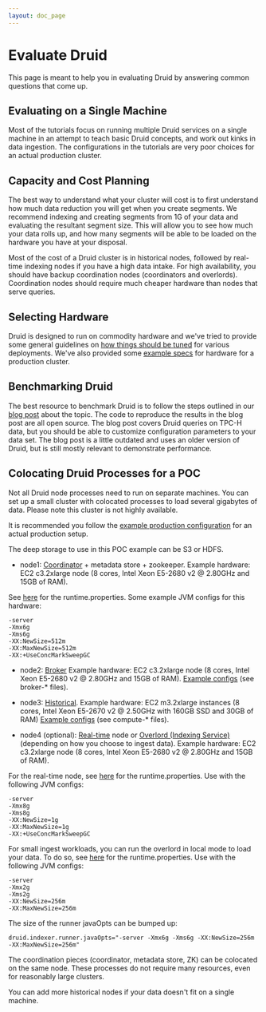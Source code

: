 ```yaml
---
layout: doc_page
---
```


Evaluate Druid
==============

This page is meant to help you in evaluating Druid by answering common questions that come up.

## Evaluating on a Single Machine

Most of the tutorials focus on running multiple Druid services on a single machine in an attempt to teach basic Druid concepts, and work out kinks in data ingestion. The configurations in the tutorials are
 very poor choices for an actual production cluster.

## Capacity and Cost Planning

The best way to understand what your cluster will cost is to first understand how much data reduction you will get when you create segments.
We recommend indexing and creating segments from 1G of your data and evaluating the resultant segment size. This will allow you to see how much your data rolls up, and how many segments will be able
to be loaded on the hardware you have at your disposal.

Most of the cost of a Druid cluster is in historical nodes, followed by real-time indexing nodes if you have a high data intake. For high availability, you should have backup
coordination nodes (coordinators and overlords). Coordination nodes should require much cheaper hardware than nodes that serve queries.

## Selecting Hardware

Druid is designed to run on commodity hardware and we've tried to provide some general guidelines on [how things should be tuned]() for various deployments. We've also provided
some [example specs](../configuration/production-cluster.html) for hardware for a production cluster.

## Benchmarking Druid

The best resource to benchmark Druid is to follow the steps outlined in our [blog post](http://druid.io/blog/2014/03/17/benchmarking-druid.html) about the topic.
The code to reproduce the results in the blog post are all open source. The blog post covers Druid queries on TPC-H data, but you should be able to customize
 configuration parameters to your data set. The blog post is a little outdated and uses an older version of Druid, but is still mostly relevant to demonstrate performance.

## Colocating Druid Processes for a POC

Not all Druid node processes need to run on separate machines. You can set up a small cluster with colocated processes to load several gigabytes of data. Please note this cluster is not highly available.

It is recommended you follow the [example production configuration](../configuration/production-cluster.html) for an actual production setup.

The deep storage to use in this POC example can be S3 or HDFS.

* node1: [Coordinator](../design/coordinator.html) + metadata store + zookeeper. 
Example hardware: EC2 c3.2xlarge node (8 cores, Intel Xeon E5-2680 v2 @ 2.80GHz and 15GB of RAM).

See [here](../configuration/production-cluster.html) for the runtime.properties. Some example JVM configs for this hardware:

```
-server
-Xmx6g
-Xms6g
-XX:NewSize=512m
-XX:MaxNewSize=512m
-XX:+UseConcMarkSweepGC
```

* node2: [Broker](../design/broker.html)
Example hardware: EC2 c3.2xlarge node (8 cores, Intel Xeon E5-2680 v2 @ 2.80GHz and 15GB of RAM). 
[Example configs](https://github.com/druid-io/druid-benchmark/tree/master/config) (see broker-* files).  

* node3: [Historical](../design/historical.html).
Example hardware: EC2 m3.2xlarge instances (8 cores, Intel Xeon E5-2670 v2 @ 2.50GHz with 160GB SSD and 30GB of RAM)
[Example configs](https://github.com/druid-io/druid-benchmark/tree/master/config) (see compute-* files).
 
* node4 (optional): [Real-time](../design/realtime.html) node or [Overlord (Indexing Service)](../design/indexing-service.html) (depending on how you choose to ingest data).
Example hardware: EC2 c3.2xlarge node (8 cores, Intel Xeon E5-2680 v2 @ 2.80GHz and 15GB of RAM).

For the real-time node, see [here](../configuration/production-cluster.html) for the runtime.properties. Use with the following JVM configs:

```
-server
-Xmx8g
-Xms8g
-XX:NewSize=1g
-XX:MaxNewSize=1g
-XX:+UseConcMarkSweepGC
```

For small ingest workloads, you can run the overlord in local mode to load your data. 
To do so, see [here](../configuration/simple-cluster.md#overlord-node-indexing-service) for the runtime.properties. Use with the following JVM configs:

```
-server
-Xmx2g
-Xms2g
-XX:NewSize=256m
-XX:MaxNewSize=256m
```

The size of the runner javaOpts can be bumped up:

```
druid.indexer.runner.javaOpts="-server -Xmx6g -Xms6g -XX:NewSize=256m -XX:MaxNewSize=256m"
```

The coordination pieces (coordinator, metadata store, ZK) can be colocated on the same node. These processes do not require many resources, even for reasonably large clusters.
 
You can add more historical nodes if your data doesn't fit on a single machine.
